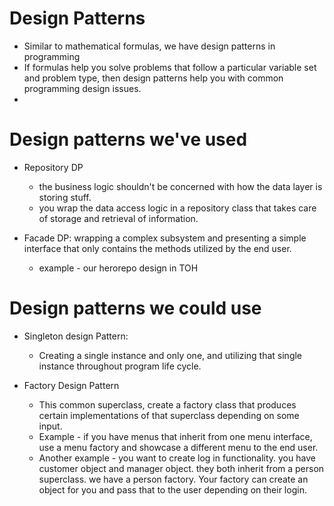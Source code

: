 # Design Patterns

-   Similar to mathematical formulas, we have design patterns in programming
-   If formulas help you solve problems that follow a particular variable set and problem type, then design patterns help you with common programming design issues.
-   

# Design patterns we've used
-   Repository DP
    - the business logic shouldn't be concerned with how the data layer is storing stuff.
    - you wrap the data access logic in a repository class that takes care of storage and retrieval of information.

-   Facade DP: wrapping a complex subsystem and presenting a simple interface that only contains the methods utilized by the end user.
    - example - our herorepo design in TOH

# Design patterns we could use
-   Singleton design Pattern:
    - Creating a single instance and only one, and utilizing that single instance throughout program life cycle.

-   Factory Design Pattern
    - This common superclass, create a factory class that produces certain implementations of that superclass depending on some input.
    - Example - if you have menus that inherit from one menu interface, use a menu factory and showcase a different menu to the end user.
    - Another example -  you want to create log in functionality. you have customer object and manager object. they both inherit from a person superclass. we have a person factory. Your factory can create an object for you and pass that to the user depending on their login.